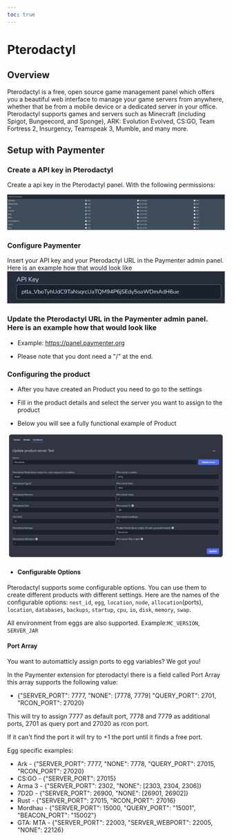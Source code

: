 ```yaml
---
toc: true
---
```

# Pterodactyl

## Overview

Pterodactyl is a free, open source game management panel which offers you a beautiful web interface to manage your game servers from anywhere, whether that be from a mobile device or a dedicated server in your office. Pterodactyl supports games and servers such as Minecraft (including Spigot, Bungeecord, and Sponge), ARK: Evolution Evolved, CS:GO, Team Fortress 2, Insurgency, Teamspeak 3, Mumble, and many more.

## Setup with Paymenter

### Create a API key in Pterodactyl

Create a api key in the Pterodactyl panel. With the following permissions:

![image](pterodactyl.png)

### Configure Paymenter

Insert your API key and your Pterodactyl URL in the Paymenter admin panel. Here is an example how that would look like
![image](apikey.png)

### Update the Pterodactyl URL in the Paymenter admin panel. Here is an example how that would look like

* Example: <https://panel.paymenter.org>

* Please note that you dont need a "/" at the end.

### Configuring the product

* After you have created an Product you need to go to the settings

* Fill in the product details and select the server you want to assign to the product

* Below you will see a fully functional example of Product

![image](productsettingsexample2.png)

* #### Configurable Options

Pterodactyl supports some configurable options. You can use them to create different products with different settings. Here are the names of the configurable options:
`nest_id`, `egg`, `location`, `node`, `allocation`(ports), `location`, `databases`, `backups`, `startup`, `cpu`, `io`, `disk`, `memory`, `swap`.

All environment from eggs are also supported. Example:`MC_VERSION`, `SERVER_JAR`

#### Port Array

You want to automatticly assign ports to egg variables? We got you!

In the Paymenter extension for pterodactyl there is a field called Port Array this array supports the following value:

* {"SERVER_PORT": 7777, "NONE": [7778, 7779] "QUERY_PORT": 2701, "RCON_PORT": 27020}

This will try to assign 7777 as default port, 7778 and 7779 as additional ports, 2701 as query port and 27020 as rcon port.

If it can't find the port it will try to +1 the port until it finds a free port.

Egg specific examples:

* Ark - {"SERVER_PORT": 7777, "NONE": 7778, "QUERY_PORT": 27015, "RCON_PORT": 27020}
* CS:GO - {"SERVER_PORT": 27015}
* Arma 3 - {"SERVER_PORT": 2302, "NONE": [2303, 2304, 2306]}
* 7D2D - {"SERVER_PORT": 26900, "NONE": [26901, 26902]}
* Rust - {"SERVER_PORT": 27015, "RCON_PORT": 27016}
* Mordhau - {"SERVER_PORT": 15000, "QUERY_PORT": "15001", "BEACON_PORT": "15002"}
* GTA: MTA - {"SERVER_PORT": 22003, "SERVER_WEBPORT": 22005, "NONE": 22126}

